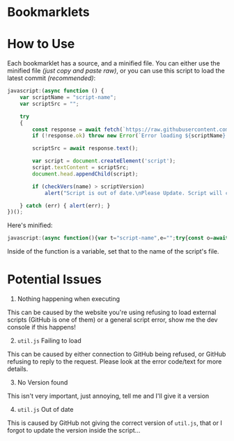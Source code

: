 # Bookmarklets
# How to Use
Each bookmarklet has a source, and a minified file. You can either use the minified file *(just copy and paste raw)*, or you can use this script to load the latest commit *(recommended)*:
```js
javascript:(async function () {
	var scriptName = "script-name";
	var scriptSrc = "";

	try
	{
		const response = await fetch(`https://raw.githubusercontent.com/Cheese-Curd/bookmarklets/main/bookmarklets/source/${scriptName}.js`)
		if (!response.ok) throw new Error(`Error loading ${scriptName}. Please report this to me with console output if possible.\nStatus Code: ${response.status}\nStatus Text: ${response.statusText}`);

		scriptSrc = await response.text();

		var script = document.createElement('script');
		script.textContent = scriptSrc;
		document.head.appendChild(script);

		if (checkVers(name) > scriptVersion)
			alert("Script is out of date.\nPlease Update. Script will continue after this.");

	} catch (err) { alert(err); }
})();
```
Here's minified:
```js
javascript:(async function(){var t="script-name",e="";try{const o=await fetch(`https://raw.githubusercontent.com/Cheese-Curd/bookmarklets/main/bookmarklets/source/${t}.js`);if(!o.ok)throw new Error(`Error loading ${t}. Please report this to me with console output if possible.\nStatus Code: ${o.status}\nStatus Text: ${o.statusText}`);e=await o.text();var a=document.createElement("script");a.textContent=e,document.head.appendChild(a),checkVers(name)>scriptVersion&&alert("Script is out of date.\nPlease Update. Script will continue after this.")}catch(t){alert(t)}})();
```
Inside of the function is a variable, set that to the name of the script's file.
# Potential Issues
1. Nothing happening when executing

This can be caused by the website you're using refusing to load external scripts (GitHub is one of them) or a general script error, show me the dev console if this happens!

2. `util.js` Failing to load

This can be caused by either connection to GitHub being refused, or GitHub refusing to reply to the request. Please look at the error code/text for more details.

3. No Version found

This isn't very important, just annoying, tell me and I'll give it a version

4. `util.js` Out of date

This is caused by GitHub not giving the correct version of `util.js`, that or I forgot to update the version inside the script...
